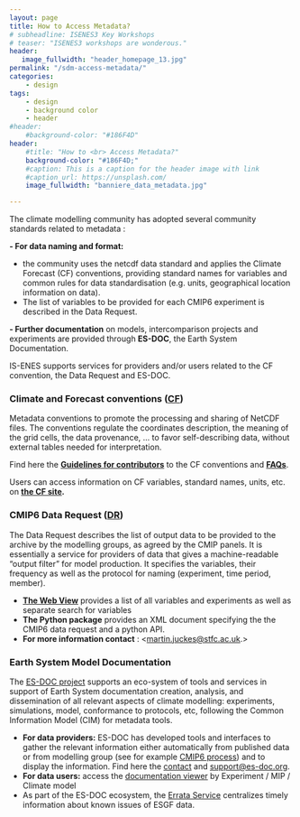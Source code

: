 ```yaml
---
layout: page
title: How to Access Metadata?
# subheadline: ISENES3 Key Workshops
# teaser: "ISENES3 workshops are wonderous."
header:
   image_fullwidth: "header_homepage_13.jpg"
permalink: "/sdm-access-metadata/"
categories:
    - design
tags:
    - design
    - background color
    - header
#header:
    #background-color: "#186F4D"
header:
    #title: "How to <br> Access Metadata?"
    background-color: "#186F4D;"
    #caption: This is a caption for the header image with link
    #caption_url: https://unsplash.com/
    image_fullwidth: "banniere_data_metadata.jpg"

---
```

The climate  modelling community has adopted several community standards related to metadata :

**- For data naming and format:**
- the community uses the netcdf data standard and applies the Climate Forecast (CF) conventions, providing standard names for variables and common rules for data standardisation (e.g. units, geographical location information on data). 
- The list of variables to be provided for each CMIP6  experiment is described in the Data Request. 

**- Further documentation** on models, intercomparison projects and experiments are provided through **ES-DOC**, the Earth System Documentation. 

IS-ENES supports services for providers and/or users related to the CF convention, the Data Request and ES-DOC. 

### Climate and Forecast conventions ([CF](http://cfconventions.org/))

Metadata conventions to promote the processing and sharing of NetCDF files. The conventions regulate the coordinates description, the meaning of the grid cells, the data provenance, ... to favor self-describing data, without external tables needed for interpretation. 

Find here the **[Guidelines for contributors](https://github.com/cf-convention/cf-conventions/blob/main/CONTRIBUTING.md)** to the CF conventions and **[FAQs](http://cfconventions.org/faq.html)**. 

Users can access information on CF variables, standard names, units, etc. on **[the CF site](http://cfconventions.org/Data/cf-standard-names/79/build/cf-standard-name-table.html).** 

### CMIP6 Data Request ([DR](https://cmip6dr.github.io/))

The Data Request describes the list of output data to be provided to the archive by the modelling groups, as agreed by the CMIP panels. It is essentially a service for providers of data that gives a machine-readable “output filter” for model production. It specifies the variables, their frequency as well as the protocol for naming (experiment, time period, member). 

- **[The Web View](https://clipc-services.ceda.ac.uk/dreq/mipVars.html)** provides a list of all variables and experiments as well as separate  search for variables
- **The Python package** provides an XML document specifying the the CMIP6 data request and a python API.
- **For more information contact** : <martin.juckes@stfc.ac.uk.>

### Earth System Model Documentation

The [ES-DOC project](https://es-doc.org/) supports an eco-system of tools and services in support of Earth System documentation creation, analysis, and dissemination of all relevant aspects of climate modelling: experiments, simulations, model, conformance to protocols, etc, following the Common Information Model (CIM) for metadata tools. 

- **For data providers:** ES-DOC has developed tools and interfaces to gather the relevant information either automatically from published data or from modelling group (see for example [CMIP6 process](https://es-doc.org/cmip6/)) and to display the information. Find here the [contact](https://es-doc.org/contact/) and <support@es-doc.org>. 
- **For data users:** access the [documentation viewer](https://search.es-doc.org/?project=cmip6&documentType=cim.2.designing.Project&client=esdoc-url-rewrite) by Experiment / MIP / Climate model
- As part of the ES-DOC ecosystem, the [Errata Service](https://es-doc.github.io/esdoc-errata-client/index.html) centralizes timely information about known issues of ESGF data.



